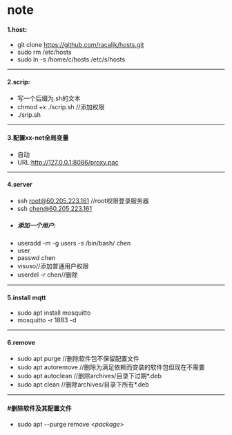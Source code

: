 # note
#### 1.host:
- git clone https://github.com/racaljk/hosts.git	
- sudo rm /etc/hosts
- sudo ln -s /home/c/hosts /etc/s/hosts
---
#### 2.scrip:
- 写一个后缀为.sh的文本
- chmod +x ./scrip.sh                            //添加权限
-  ./srip.sh
---
#### 3.配置xx-net全局变量
- 自动
- URL:http://127.0.0.1:8086/proxy.pac
---
#### 4.server
- ssh root@60.205.223.161 			//root权限登录服务器
- ssh chen@60.205.223.161	
- ##### 添加一个用户:
- useradd -m -g users -s /bin/bash/ chen
- user
- passwd chen
-  visuso//添加普通用户权限
- userdel -r chen//删除
---
#### 5.install mqtt
- sudo apt install mosquitto
- mosquitto -r 1883 -d
---
#### 6.remove
- sudo apt purge <package>   //删除软件包不保留配置文件
- sudo apt autoremove <package>  //删除为满足依赖而安装的软件包但现在不需要
- sudo apt autoclean <package>   //删除archives/目录下过期*.deb
- sudo apt clean <package>       //删除archives/目录下所有*.deb
---
#### \#删除软件及其配置文件
- sudo apt --purge remove <*package*>
